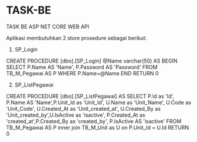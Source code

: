 # TASK-BE
TASK BE ASP NET CORE WEB API

Aplikasi membutuhkan 2 store prosedure sebagai berikut:

1. SP_Login

CREATE PROCEDURE [dbo].[SP_Login]
	@Name varchar(50)
AS
BEGIN
	SELECT P.Name AS 'Name', P.Password AS 'Password' FROM TB_M_Pegawai AS P
	WHERE P.Name=@Name
END
RETURN 0

2. SP_ListPegawai

CREATE PROCEDURE [dbo].[SP_ListPegawai]
AS
	SELECT P.Id as 'Id', P.Name AS 'Name',P.Unit_Id as 'Unit_Id',
	U.Name as 'Unit_Name', U.Code as 'Unit_Code', U.Created_At as 'Unit_created_at',
	U.Created_By as 'Unit_created_by',U.IsActive as 'isactive',
	P.Created_At as 'created_at',P.Created_By as 'created_by',
	P.IsActive AS 'isactive' FROM TB_M_Pegawai AS P inner join TB_M_Unit as U on P.Unit_Id = U.Id
RETURN 0


